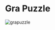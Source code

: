 # Gra Puzzle

![grapuzzle](C:\Users\micha\Documents\GitHub\Java-Nauka\Gry\graPuzzle\grapuzzle.png)


